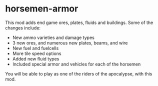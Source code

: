# horsemen-armor

This mod adds end game ores, plates, fluids and buildings. 
Some of the changes include:
- New ammo varieties and damage types
- 3 new ores, and numerous new plates, beams, and wire
- New fuel and fuelcells 
- More tile speed options
- Added new fluid types
- Included special armor and vehicles for each of the horsemen

You will be able to play as one of the riders of the apocalypse, with this mod. 